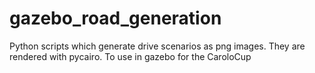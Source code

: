 # gazebo_road_generation

Python scripts which generate drive scenarios as png images.
They are rendered with pycairo.
To use in gazebo for the CaroloCup 
